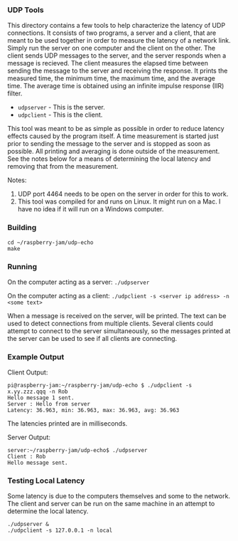 ### UDP Tools

This directory contains a few tools to help characterize the latency of UDP 
connections.  It consists of two programs,  a server and a client, that are 
meant to be used together in order to measure the latency of a network link.
Simply run the server on one computer and the client on the other.  The client
sends UDP messages to the server, and the server responds when a message is
recieved.  The client measures the elapsed time between sending the message
to the server and receiving the response.  It prints the measured time, the
minimum time, the maximum time, and the average time.  The average time is 
obtained using an infinite impulse response (IIR) filter.

- `udpserver` - This is the server.
- `udpclient` - This is the client.

This tool was meant to be as simple as possible in order to reduce latency 
effects caused by the program itself. A time measurement is started just
prior to sending the message to the server and is stopped as soon as
possible.  All printing and averaging is done outside of the measurement.
See the notes below for a means of determining the local latency and
removing that from the measurement.

Notes: 
1. UDP port 4464 needs to be open on the server in order for this to work.
2. This tool was compiled for and runs on Linux.  It might run on a Mac. 
I have no idea if it will run on a Windows computer.

### Building
```
cd ~/raspberry-jam/udp-echo
make
```

### Running
On the computer acting as a server: `./udpserver`

On the computer acting as a client: `./udpclient -s <server ip address> -n <some text>`

When a message is received on the server, <some text> will be printed.  The text can be 
  used to detect connections from multiple clients.  Several clients
could attempt to connect to the server simultaneously, so the messages printed at the 
server can be used to see if all clients are connecting.

### Example Output
Client Output:
```
pi@raspberry-jam:~/raspberry-jam/udp-echo $ ./udpclient -s x.yy.zzz.qqq -n Rob
Hello message 1 sent.
Server : Hello from server
Latency: 36.963, min: 36.963, max: 36.963, avg: 36.963
```

The latencies printed are in milliseconds.

Server Output:
```
server:~/raspberry-jam/udp-echo$ ./udpserver
Client : Rob
Hello message sent.
```

### Testing Local Latency
Some latency is due to the computers themselves and some to the network.
The client and server can be run on the same machine in an attempt to 
determine the local latency.

```
./udpserver &
./udpclient -s 127.0.0.1 -n local
```

